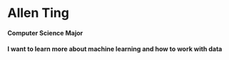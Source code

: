 # Allen Ting
#### Computer Science Major
#### I want to learn more about machine learning and how to work with data
